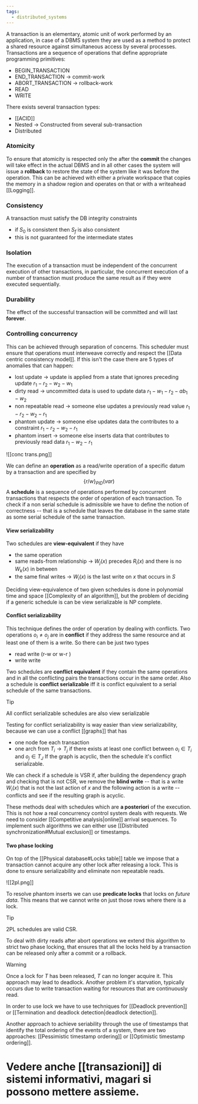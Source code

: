 ```yaml
---
tags:
  - distributed_systems
---
```

A transaction is  an elementary, atomic unit of work performed by an application, in case of a DBMS system they are used as a method to protect a shared resource against simultaneous access by several processes. Transactions are a sequence of operations that define appropriate programming primitives:
- BEGIN_TRANSACTION
- END_TRANSACTION $\to$ commit-work
- ABORT_TRANSACTION $\to$ rollback-work
- READ
- WRITE

There exists several transaction types:
- [[ACID]]
- Nested -> Constructed from several sub-transaction
- Distributed
### Atomicity

To ensure that atomicity is respected only the after the **commit** the changes will take effect in the actual DBMS and in all other cases the system will issue a **rollback** to restore the state of the system like it was before the operation.  This can be achieved with either a private workspace that copies the memory in a shadow region and operates on that or with a writeahead [[Logging]]. 
### Consistency

A transaction must satisfy the DB integrity constraints
- if $S_{0}$ is consistent then $S_{f}$ is also consistent
- this is not guaranteed for the intermediate states
### Isolation

The execution of a transaction must be independent of the concurrent execution of other transactions, in particular, the concurrent execution of a number of transaction must produce the same result as if they were executed sequentially.
### Durability

The effect of the successful transaction will be committed and will last **forever**.
### Controlling concurrency

This can be achieved through separation of concerns. This scheduler must ensure that operations must interweave correctly and respect the [[Data centric consistency model]]. If this isn't the case there are 5 types of anomalies that can happen:
- lost update $\to$ update is applied from a state that ignores preceding update $r_{1}-r_{2}-w_{2}-w_{1}$ 
- dirty read $\to$ uncommitted data is used to update data $r_{1}-w_{1}-r_{2}-ab_{1}-w_{2}$
- non repeatable read $\to$ someone else updates a previously read value $r_{1}-r_{2}-w_{2}-r_{1}$
- phantom update $\to$ someone else updates data the contributes to a constraint $r_{1}-r_{2}-w_{2}-r_{1}$
- phantom insert $\to$ someone else inserts data that contributes to previously read data $r_{1}-w_{2}-r_{1}$

![[conc trans.png]]

We can define an **operation** as a read/write operation of a specific datum by a transaction and are specified by
$$
\{r/w\}_{PID}(var)
$$
A **schedule** is a sequence of operations performed by concurrent transactions that respects the order of operation of each transaction. To check if a non serial schedule is admissible we have to define the notion of correctness -- that is a schedule that leaves the database in the same state as some serial schedule of the same transaction.
#### View serializability

Two schedules are **view-equivalent** if they have
- the same operation
- same reads-from relationship $\to$ $W_{j}(x)$ precedes $R_{i}(x)$ and there is no $W_{k}(x)$ in between
- the same final writes $\to$ $W_{i}(x)$ is the last write on $x$ that occurs in $S$

Deciding view-equivalence of two given schedules is done in polynomial time and space [[Complexity of an algorithm]], but the problem of deciding if a generic schedule is can be view serializable is NP complete.
#### Conflict serializability

This technique defines the order of operation by dealing with conflicts. Two operations $o_{i} \neq o_{j}$ are in **conflict** if they address the same resource and at least one of them is a write. So there can be just two types
- read write (r-w or w-r )
- write write

Two schedules are **conflict equivalent** if they contain the same operations and in all the conflicting pairs the transactions occur in the same order. Also a schedule is **conflict serializable** iff it is conflict equivalent to a serial schedule of the same transactions. 

>[!tip]
>All conflict serializable schedules are also view serializable

Testing for conflict serializability is way easier than view serializability, because we can use a conflict [[graphs]] that has 
- one node foe each transaction
- one arch from $T_{i} \to T_{j}$ if there exists at least one conflict between $o_{i}\in T_{i}$ and $o_{j }\in T_{J}$
If the graph is acyclic, then the schedule it's conflict serializable.

We can check if a schedule is VSR if, after building the dependency graph and checking that is not CSR,  we remove the **blind write** -- that is a write $W_{i}(x)$ that is not the last action of $x$ and the following action is a write -- conflicts and see if the resulting graph is acyclic.

These methods deal with schedules which are **a posteriori** of the execution. This is not how a real concurrency control system deals with requests. We need to consider [[Competitive analysis|online]] arrival sequences. To implement such algorithms we can either use [[Distributed synchronization#Mutual exclusion]] or timestamps.
#### Two phase locking

On top of the [[Physical database#Locks table]] table we impose that a transaction cannot acquire any other lock after releasing a lock. This is done to ensure serializability and eliminate non repeatable reads.

![[2pl.png]]

To resolve phantom inserts we can use **predicate locks** that locks on *future data*. This means that we cannot write on just those rows where there is a lock.

>[!tip]
>2PL schedules are valid CSR.

To deal with dirty reads after abort operations we extend this algorithm to strict two phase locking, that ensures that all the locks held by a transaction can be released only after a commit or a rollback.

>[!warning]
> Once a lock for $T$ has been released, $T$ can no longer acquire it. This approach may lead to deadlock. Another problem it's starvation, typically occurs due to write transaction waiting for resources that are continuously read. 

In order to use lock we have to use techniques for [[Deadlock prevention]] or [[Termination and deadlock detection|deadlock detection]].

Another approach to achieve seriability through the use of timestamps that identify the total ordering of the events of a system, there are two approaches: [[Pessimistic timestamp ordering]] or [[Optimistic timestamp ordering]].

Vedere anche [[transazioni]] di sistemi informativi, magari si possono mettere assieme.
=